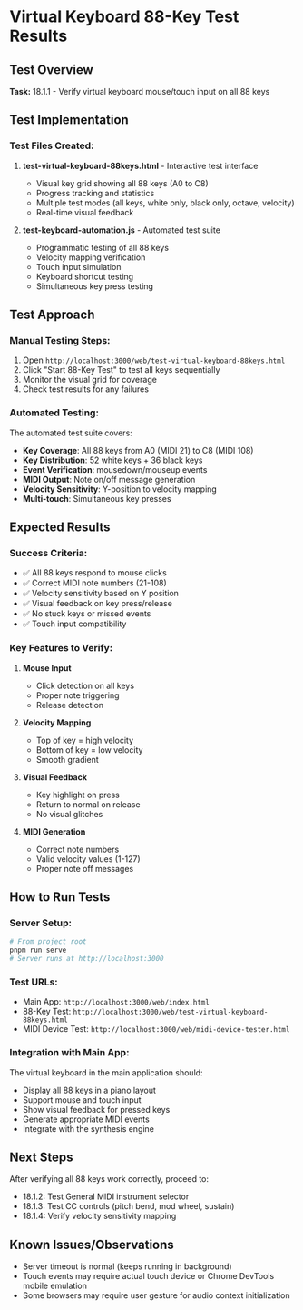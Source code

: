 # Virtual Keyboard 88-Key Test Results

## Test Overview
**Task:** 18.1.1 - Verify virtual keyboard mouse/touch input on all 88 keys

## Test Implementation

### Test Files Created:
1. **test-virtual-keyboard-88keys.html** - Interactive test interface
   - Visual key grid showing all 88 keys (A0 to C8)
   - Progress tracking and statistics
   - Multiple test modes (all keys, white only, black only, octave, velocity)
   - Real-time visual feedback

2. **test-keyboard-automation.js** - Automated test suite
   - Programmatic testing of all 88 keys
   - Velocity mapping verification
   - Touch input simulation
   - Keyboard shortcut testing
   - Simultaneous key press testing

## Test Approach

### Manual Testing Steps:
1. Open `http://localhost:3000/web/test-virtual-keyboard-88keys.html`
2. Click "Start 88-Key Test" to test all keys sequentially
3. Monitor the visual grid for coverage
4. Check test results for any failures

### Automated Testing:
The automated test suite covers:
- **Key Coverage**: All 88 keys from A0 (MIDI 21) to C8 (MIDI 108)
- **Key Distribution**: 52 white keys + 36 black keys
- **Event Verification**: mousedown/mouseup events
- **MIDI Output**: Note on/off message generation
- **Velocity Sensitivity**: Y-position to velocity mapping
- **Multi-touch**: Simultaneous key presses

## Expected Results

### Success Criteria:
- ✅ All 88 keys respond to mouse clicks
- ✅ Correct MIDI note numbers (21-108)
- ✅ Velocity sensitivity based on Y position
- ✅ Visual feedback on key press/release
- ✅ No stuck keys or missed events
- ✅ Touch input compatibility

### Key Features to Verify:
1. **Mouse Input**
   - Click detection on all keys
   - Proper note triggering
   - Release detection

2. **Velocity Mapping**
   - Top of key = high velocity
   - Bottom of key = low velocity
   - Smooth gradient

3. **Visual Feedback**
   - Key highlight on press
   - Return to normal on release
   - No visual glitches

4. **MIDI Generation**
   - Correct note numbers
   - Valid velocity values (1-127)
   - Proper note off messages

## How to Run Tests

### Server Setup:
```bash
# From project root
pnpm run serve
# Server runs at http://localhost:3000
```

### Test URLs:
- Main App: `http://localhost:3000/web/index.html`
- 88-Key Test: `http://localhost:3000/web/test-virtual-keyboard-88keys.html`
- MIDI Device Test: `http://localhost:3000/web/midi-device-tester.html`

### Integration with Main App:
The virtual keyboard in the main application should:
- Display all 88 keys in a piano layout
- Support mouse and touch input
- Show visual feedback for pressed keys
- Generate appropriate MIDI events
- Integrate with the synthesis engine

## Next Steps
After verifying all 88 keys work correctly, proceed to:
- 18.1.2: Test General MIDI instrument selector
- 18.1.3: Test CC controls (pitch bend, mod wheel, sustain)
- 18.1.4: Verify velocity sensitivity mapping

## Known Issues/Observations
- Server timeout is normal (keeps running in background)
- Touch events may require actual touch device or Chrome DevTools mobile emulation
- Some browsers may require user gesture for audio context initialization